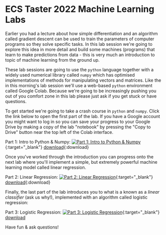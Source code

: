 # ECS Taster 2022 Machine Learning Labs

Earlier you had a lecture about how simple differentiation and an algorithm called gradient descent can be used to train the parameters of computer programs so they solve specific tasks. In this lab session we're going to explore this idea in more detail and build some machines (programs) that learn to make predictions from data - this is very much an introduction to topic of machine learning from the ground up.

These lab sessions are going to use the `python` language together with a widely used numerical library called `numpy` which has optimised implementations of methods for manipulating vectors and matrices. Like the in this morning's lab session we'll use a web-based `python` environment called Google Colab. Because we're going to be increasingly pushing you out of you comfort zone in this lab please just ask if you get stuck or have questions.

To get started we're going to take a crash course in `python` and `numpy`. Click the link below to open the first part of the lab. If you have a Google account you might want to log in so you can save your progress to your Google Drive by making a copy of the lab "notebook" by pressing the "Copy to Drive" button near the top left of the Colab interface.

Part 1: Intro to Python & Numpy: [![Part 1: Intro to Python & Numpy](https://colab.research.google.com/assets/colab-badge.svg)](https://colab.research.google.com/drive/1CPSvlF1jvMq9v9zdbyYsH54ypYh4npr6){:target="_blank"} [download](https://raw.githubusercontent.com/jonhare/ecs-taster-ml-labs/main/Intro%20to%20Python%20%26%20Numpy.ipynb?token=GHSAT0AAAAAABWTI7ES2LO5BHESXNOMMHZSYW75PPQ){:download}

Once you've worked through the introduction you can progress onto the next lab where you'll implement a simple, but extremely powerful machine learning model called linear regression. 

Part 2: Linear Regression: [![Part 2: Linear Regression](https://colab.research.google.com/assets/colab-badge.svg)](https://colab.research.google.com/drive/1VFPyGFlmemn5Z-xGLHrxpbu4KMCsilkN){:target="_blank"} [download](https://raw.githubusercontent.com/jonhare/ecs-taster-ml-labs/main/Linear%20Regression.ipynb?token=GHSAT0AAAAAABWTI7ESGLZHZYBBDYRVB2WYYW75PMA){:download}

Finally, the last part of the lab introduces you to what is a known as a _linear classifier_ (ask us why!), implemented with an algorithm called logistic regression:

Part 3: Logistic Regression: [![Part 3: Logistic Regression](https://colab.research.google.com/assets/colab-badge.svg)](https://colab.research.google.com/drive/1IB12Yfs1S6Liela9L3uuk2ghuH_SjXun){:target="_blank"} <a href="https://raw.githubusercontent.com/jonhare/ecs-taster-ml-labs/main/Logistic%20Regression.ipynb?token=GHSAT0AAAAAABWTI7ES7VRFWKX2CKJNABVQYW75U4A" download>download</a>

Have fun & ask questions!
